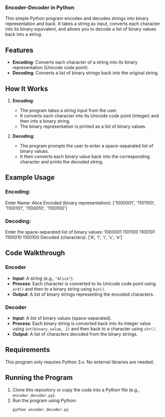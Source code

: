 ### Encoder-Decoder in Python

This simple Python program encodes and decodes strings into binary representation and back. It takes a string as input, converts each character into its binary equivalent, and allows you to decode a list of binary values back into a string.

## Features

- **Encoding**: Converts each character of a string into its binary representation (Unicode code point).
- **Decoding**: Converts a list of binary strings back into the original string.

## How It Works

1. **Encoding**:
   - The program takes a string input from the user.
   - It converts each character into its Unicode code point (integer) and then into a binary string.
   - The binary representation is printed as a list of binary values.

2. **Decoding**:
   - The program prompts the user to enter a space-separated list of binary values.
   - It then converts each binary value back into the corresponding character and prints the decoded string.

## Example Usage

### Encoding:
Enter Name: Alice Encoded (binary representation): ['1000001', '1101100', '1100101', '1100010', '1100100']

### Decoding:
Enter the space-separated list of binary values: 1000001 1101100 1100101 1100010 1100100 Decoded (characters): ['A', 'l', 'i', 'c', 'e']

## Code Walkthrough

### Encoder
- **Input**: A string (e.g., `"Alice"`).
- **Process**: Each character is converted to its Unicode code point using `ord()` and then to a binary string using `bin()`.
- **Output**: A list of binary strings representing the encoded characters.

### Decoder
- **Input**: A list of binary values (space-separated).
- **Process**: Each binary string is converted back into its integer value using `int(binary_value, 2)` and then back to a character using `chr()`.
- **Output**: A list of characters decoded from the binary strings.

## Requirements
This program only requires Python 3.x. No external libraries are needed.

## Running the Program
1. Clone this repository or copy the code into a Python file (e.g., `encoder_decoder.py`).
2. Run the program using Python:
   ```bash
   python encoder_decoder.py
